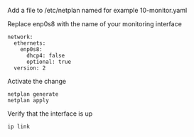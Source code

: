 Add a file to /etc/netplan named for example 10-monitor.yaml

Replace enp0s8 with the name of your monitoring interface
```console
network:
  ethernets:
    enp0s8:
      dhcp4: false
      optional: true
  version: 2
```

Activate the change
```console
netplan generate
netplan apply
```

Verify that the interface is up
```console
ip link
```

